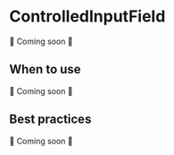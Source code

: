 # ControlledInputField

📝 Coming soon 🐬

## When to use

📝 Coming soon 🐬

## Best practices

📝 Coming soon 🐬
